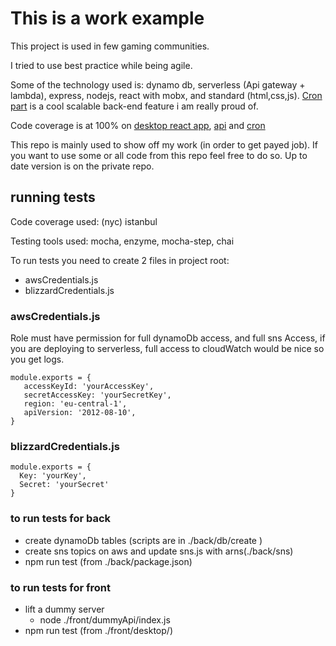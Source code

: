 # This is a work example
This project is used in few gaming communities.

I tried to use best practice while being agile.

Some of the technology used is:  dynamo db, serverless (Api gateway + lambda), express, nodejs, react with mobx, and standard (html,css,js).
[Cron part](./back/cron) is a cool scalable back-end feature i am really proud of. 

Code coverage is at 100% on [desktop react app](./front/desktop/), [api](./back/api) and [cron](./back/cron/)

This repo is mainly used to show off my work (in order to get payed job). If you want to use some or all code from this repo feel free to do so. Up to date version is on the private repo.

## running tests
Code coverage used: (nyc) istanbul

Testing tools used: mocha, enzyme, mocha-step, chai

To run tests you need to create 2 files in project root:
 -  awsCredentials.js
 -  blizzardCredentials.js

### awsCredentials.js
Role must have permission for full dynamoDb access, and full sns Access, if you are deploying to serverless, full access to cloudWatch would be nice so you get logs.
 ```
 module.exports = {
    accessKeyId: 'yourAccessKey',
    secretAccessKey: 'yourSecretKey',
    region: 'eu-central-1',
    apiVersion: '2012-08-10',
}
 ``` 

 ### blizzardCredentials.js
  ```
 module.exports = {
    Key: 'yourKey',
    Secret: 'yourSecret'
}
 ```

### to run tests for back
 - create dynamoDb tables (scripts are in ./back/db/create )
 - create sns topics on aws and update sns.js with arns(./back/sns)
 - npm run test (from ./back/package.json)

### to run tests for front
 - lift a dummy server
    - node ./front/dummyApi/index.js
 - npm run test (from ./front/desktop/)
